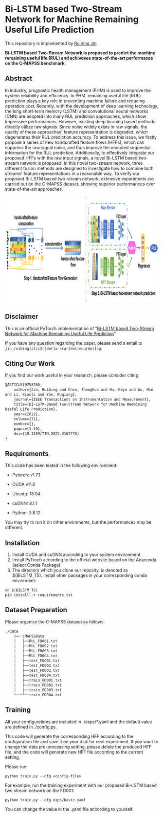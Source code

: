 # Bi-LSTM based Two-Stream Network for Machine Remaining Useful Life Prediction
This repository is implemented by [Ruibing Jin](https://ruibing-jin.github.io/).


**Bi-LSTM based Two-Stream Network is proposed to predict the machine remaining useful life (RUL) and achiveves state-of-the-art performaces on the C-MAPSS benchmark.**

## Abstract

In industry, prognostic health management (PHM) is used to improve the system reliability and efficiency. In PHM, remaining useful life (RUL) prediction plays a key role in preventing machine failure and reducing operation cost. Recently, with the development of deep learning technology, the long short-term memory (LSTM) and convolutional neural networks (CNN) are adopted into many RUL prediction approaches, which show impressive performances. However, existing deep learning based methods directly utilize raw signals. Since noise widely exists in raw signals, the quality of these approaches' feature representation is degraded, which degenerates their RUL prediction accuracy. To address this issue, we firstly propose a series of new handcrafted feature flows (HFFs), which can suppress the raw signal noise, and thus improve the encoded sequential information for the RUL prediction. Additionally, to effectively integrate our proposed HFFs with the raw input signals, a novel Bi-LSTM based two-stream network is proposed. In this novel two-stream network, three different fusion methods are designed to 
investigate how to combine both streams' feature representations in a reasonable way. 
To verify our proposed Bi-LSTM based two-stream network, extensive experiments are carried out on the C-MAPSS dataset, showing superior performances over state-of-the-art approaches.

<img src='bi-lstm_ts.png' width='1280' height='350'>

## Disclaimer
This is an official PyTorch implementation of "[Bi-LSTM based Two-Stream Network for Machine Remaining Useful Life Prediction](https://ieeexplore.ieee.org/document/9758765)"

If you have any question regarding the paper, please send a email to `jin_ruibing[at]i2r[dot]a-star[dot]edu[dot]sg`.

## Citing Our Work
If you find our work useful in your research, please consider citing:

    @ARTICLE{9758765,
        author={Jin, Ruibing and Chen, Zhenghua and Wu, Keyu and Wu, Min and Li, Xiaoli and Yan, Ruqiang},
        journal={IEEE Transactions on Instrumentation and Measurement}, 
        title={Bi-LSTM-Based Two-Stream Network for Machine Remaining Useful Life Prediction}, 
        year={2022},
        volume={71},
        number={},
        pages={1-10},
        doi={10.1109/TIM.2022.3167778}
    }

## Requirements
This code has been tested in the following environment:

- Pytorch: v1.7.1

- CUDA v11.0

- Ubuntu: 18.04

- cuDNN: 8.1.1

- Python: 3.8.12

You may try to run it on other enviroments, but the performances may be different.

## Installation

1. Install CUDA and cuDNN according to your system environment.
2. Install PyTroch according to the official website based on the Anaconda (select Conda Package).
3. The directory which you clone our reposity, is denoted as $(BILSTM_TS). Install other packages in your corresponding conda envirement:
```
cd $(BILSTM_TS)
pip install -r requirements.txt
```

## Dataset Preparation
 
Please organise the C-MAPSS dataset as follows:
```
./data
    ├── CMAPSSData
    │   ├──RUL_FD001.txt
    │   ├──RUL_FD002.txt
    │   ├──RUL_FD003.txt
    │   ├──RUL_FD004.txt
    │   ├──test_FD001.txt
    │   ├──test_FD002.txt
    │   ├──test_FD003.txt
    │   ├──test_FD004.txt
    │   ├──train_FD001.txt
    │   ├──train_FD002.txt
    │   ├──train_FD003.txt
    └───└──train_FD004.txt           
```

## Training
All your configurations are included in ./exps/*.yaml and the default value are defined in ./config.py. 

This code will generate the corresponding HFF according to the configuration file and save it on your disk for next experiment. If you want to change the data pre-processing setting, please delete the produced HFF file, and the code will generate new HFF file according to the current setting.

Please run:
```
python train.py --cfg <config-file>
```
For example, run the training experiment with our proposed Bi-LSTM based two stream network on the FD001:
```
python train.py --cfg exps/basic.yaml
```

You can change the value in the .yaml file according to yourself.
